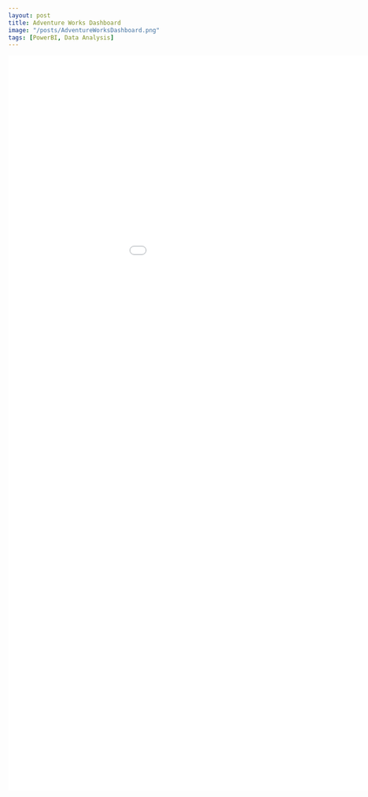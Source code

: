 ```yaml
---
layout: post
title: Adventure Works Dashboard 
image: "/posts/AdventureWorksDashboard.png"
tags: [PowerBI, Data Analysis]
---
```



<div class="iframe_container">
  <iframe width="1094" height="1494" src="[https://app.powerbi.com/view?r=eyJrIjoiODhhOTUyNDItMDZiMC00ZGYzLTkzYTgtZmI2MDVjODc2MmUyIiwidCI6IjAwM2Q0MTg3LWU2NTgtNDU5ZS1hN2JmLTJiNWE5YWNlMjQ2YSIsImMiOjZ9&pageName=ReportSection](https://app.powerbi.com/reportEmbed?reportId=8e11d00c-8733-4879-856d-6cba3761ce36&autoAuth=true&ctid=003d4187-e658-459e-a7bf-2b5a9ace246a)" frameborder="0" allowfullscreen></iframe>
</div>
